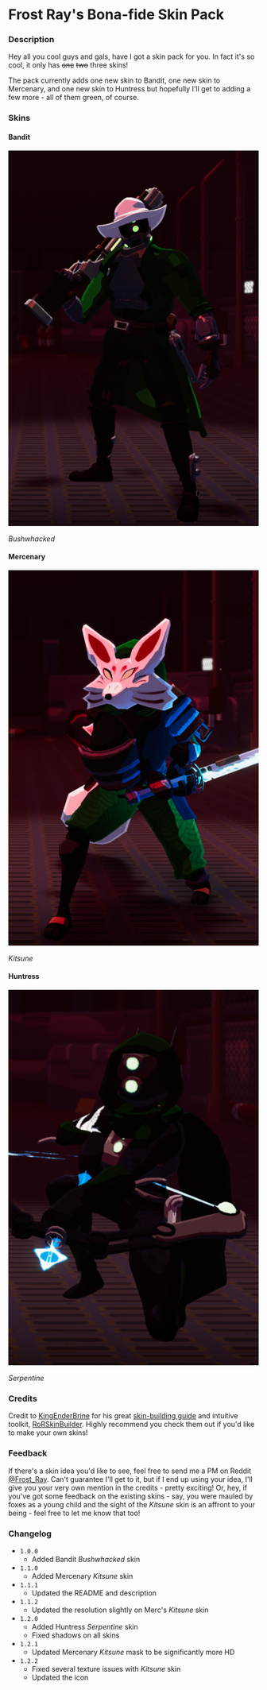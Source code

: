 # Frost Ray's Bona-fide Skin Pack
### Description
Hey all you cool guys and gals, have I got a skin pack for you. In fact it's so cool, it only has ~~one~~ ~~two~~ three skins!

The pack currently adds one new skin to Bandit, one new skin to Mercenary, and one new skin to Huntress but hopefully I'll get to adding a few more - all of them green, of course.

### Skins

#### Bandit

![BanditScreenshot](https://github.com/jj-starrett/Image-Assets/blob/master/RoR2-Assets/banditScreenshot.PNG?raw=true)

_Bushwhacked_

#### Mercenary

![MercenaryScreenshot](https://github.com/jj-starrett/Image-Assets/blob/master/RoR2-Assets/mercenaryScreenshot.PNG?raw=true)

_Kitsune_

#### Huntress

![HuntressScreenshot](https://github.com/jj-starrett/Image-Assets/blob/master/RoR2-Assets/huntressScreenshot.PNG?raw=true)

_Serpentine_

### Credits

Credit to [KingEnderBrine](https://thunderstore.io/package/KingEnderBrine/) for his great [skin-building guide](https://youtu.be/NzrVKDw-vq4) and intuitive toolkit, [RoRSkinBuilder](https://github.com/KingEnderBrine/RoRSkinBuilder). Highly recommend you check them out if you'd like to make your own skins!

### Feedback

If there's a skin idea you'd like to see, feel free to send me a PM on Reddit [@Frost_Ray](https://www.reddit.com/user/Frost_Ray/). Can't guarantee I'll get to it, but if I end up using your idea, I'll give you your very own mention in the credits - pretty exciting! 
Or, hey, if you've got some feedback on the existing skins - say, you were mauled by foxes as a young child and the sight of the _Kitsune_ skin is an affront to your being - feel free to let me know that too!

### Changelog

 - `1.0.0`
    - Added Bandit _Bushwhacked_ skin
 - `1.1.0`
	 - Added Mercenary _Kitsune_ skin
 - `1.1.1`
	 - Updated the README and description
 - `1.1.2`
	 - Updated the resolution slightly on Merc's _Kitsune_ skin
 - `1.2.0`
	 - Added Huntress _Serpentine_ skin
	 - Fixed shadows on all skins
 - `1.2.1`
	 - Updated Mercenary _Kitsune_ mask to be significantly more HD
 - `1.2.2`
	 - Fixed several texture issues with _Kitsune_ skin
	 - Updated the icon